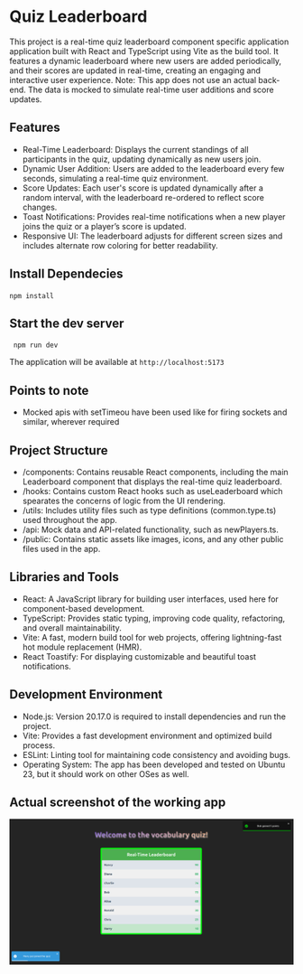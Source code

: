 # Quiz Leaderboard

 This project is a real-time quiz leaderboard component specific application application built with React and TypeScript using Vite as the build tool. It features a dynamic leaderboard where new users are added periodically, and their scores are updated in real-time, creating an engaging and interactive user experience.
 Note: This app does not use an actual back-end. The data is mocked to simulate real-time user additions and score updates.

## Features
- Real-Time Leaderboard: Displays the current standings of all participants in the quiz, updating dynamically as new users join.
- Dynamic User Addition: Users are added to the leaderboard every few seconds, simulating a real-time quiz environment.
- Score Updates: Each user's score is updated dynamically after a random interval, with the leaderboard re-ordered to reflect score changes.
- Toast Notifications: Provides real-time notifications when a new player joins the quiz or a player’s score is updated.
- Responsive UI: The leaderboard adjusts for different screen sizes and includes alternate row coloring for better readability.

## Install Dependecies
```
npm install
```

## Start the dev server
```
 npm run dev
```
 The application will be available at `http://localhost:5173`

## Points to note
- Mocked apis with setTimeou have been used like for firing sockets and similar, wherever required

## Project Structure
- /components: Contains reusable React components, including the main Leaderboard component that displays the real-time quiz leaderboard.
- /hooks: Contains custom React hooks such as useLeaderboard which spearates the concerns of logic from the UI rendering.
- /utils: Includes utility files such as type definitions (common.type.ts) used throughout the app.
- /api: Mock data and API-related functionality, such as newPlayers.ts.
- /public: Contains static assets like images, icons, and any other public files used in the app.

## Libraries and Tools 
- React: A JavaScript library for building user interfaces, used here for component-based development.
- TypeScript: Provides static typing, improving code quality, refactoring, and overall maintainability.
- Vite: A fast, modern build tool for web projects, offering lightning-fast hot module replacement (HMR).
- React Toastify: For displaying customizable and beautiful toast notifications.

## Development Environment
- Node.js: Version 20.17.0 is required to install dependencies and run the project.
- Vite: Provides a fast development environment and optimized build process.
- ESLint: Linting tool for maintaining code consistency and avoiding bugs.
- Operating System: The app has been developed and tested on Ubuntu 23, but it should work on other OSes as well.

## Actual screenshot of the working app 

![Alt text](public/app_ss.png?raw=true "Title")
